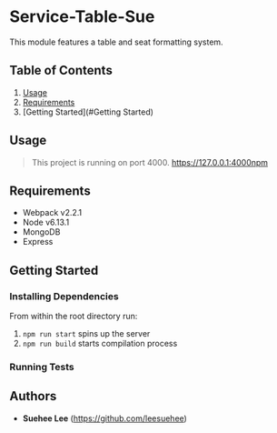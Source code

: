 # Service-Table-Sue

This module features a table and seat formatting system.

## Table of Contents

1. [Usage](#Usage)
2. [Requirements](#Requirements)
3. [Getting Started](#Getting Started)

## Usage

> This project is running on port 4000.
> https://127.0.0.1:4000npm

## Requirements

* Webpack v2.2.1
* Node v6.13.1
* MongoDB
* Express

## Getting Started

  ### Installing Dependencies

  From within the root directory run:
  1. `npm run start` spins up the server
  2. `npm run build` starts compilation process

### Running Tests

## Authors 

* **Suehee Lee** (https://github.com/leesuehee)
